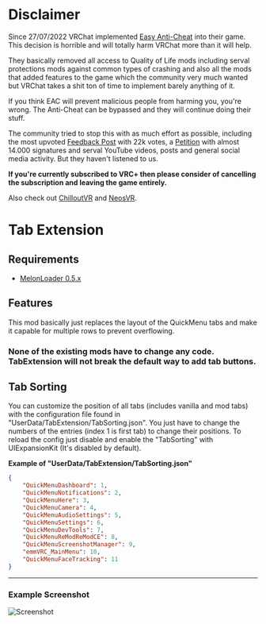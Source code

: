 # Disclaimer

Since 27/07/2022 VRChat implemented [Easy Anti-Cheat](https://easy.ac) into their game.
This decision is horrible and will totally harm VRChat more than it will help.

They basically removed all access to Quality of Life mods including serval protections mods against common types of crashing and also all the mods that added features to the game which the community very much wanted but VRChat takes a shit ton of time to implement barely anything of it.

If you think EAC will prevent malicious people from harming you, you're wrong. The Anti-Cheat can be bypassed and they will continue doing their stuff.

The community tried to stop this with as much effort as possible, including the most upvoted [Feedback Post](https://feedback.vrchat.com/open-beta/p/eac-in-a-social-vr-game-creates-more-problems-than-it-solves) with 22k votes, a [Petition](https://www.change.org/p/vrchat-delete-anticheat-system) with almost 14.000 signatures and serval YouTube videos, posts and general social media activity. But they haven't listened to us.

**If you're currently subscribed to VRC+ then please consider of cancelling the subscription and leaving the game entirely.**

Also check out [ChilloutVR](https://discord.gg/abi) and [NeosVR](https://discord.gg/NeosVR).

# Tab Extension

## Requirements

- [MelonLoader 0.5.x](https://melonwiki.xyz/)

## Features

This mod basically just replaces the layout of the QuickMenu tabs and make it capable for multiple rows to prevent overflowing.

### **None of the existing mods have to change any code. TabExtension will not break the default way to add tab buttons.**

## Tab Sorting

You can customize the position of all tabs (includes vanilla and mod tabs) with the configuration file found in "UserData/TabExtension/TabSorting.json". You just have to change the numbers of the entries (index 1 is first tab) to change their positions. To reload the config just disable and enable the "TabSorting" with UIExpansionKit (It's disabled by default).

**Example of "UserData/TabExtension/TabSorting.json"**
```json
{
	"QuickMenuDashboard": 1,
	"QuickMenuNotifications": 2,
	"QuickMenuHere": 3,
	"QuickMenuCamera": 4,
	"QuickMenuAudioSettings": 5,
	"QuickMenuSettings": 6,
	"QuickMenuDevTools": 7,
	"QuickMenuReModReModCE": 8,
	"QuickMenuScreenshotManager": 9,
	"emmVRC_MainMenu": 10,
	"QuickMenuFaceTracking": 11
}
```

---

### Example Screenshot

![Screenshot](https://i.imgur.com/6VQ9WyW.png)
